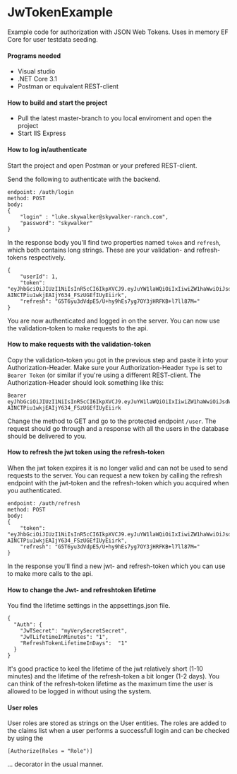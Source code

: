# JwTokenExample
Example code for authorization with JSON Web Tokens. Uses in memory EF Core for user testdata seeding.

#### Programs needed
- Visual studio
- .NET Core 3.1
- Postman or equivalent REST-client

#### How to build and start the project
- Pull the latest master-branch to you local enviroment and open the project
- Start IIS Express

#### How to log in/authenticate
Start the project and open Postman or your prefered REST-client.

Send the following to authenticate with the backend.
````
endpoint: /auth/login
method: POST
body:
{
	"login" : "luke.skywalker@skywalker-ranch.com",
	"password": "skywalker"
}
````
In the response body you'll find two properties named ````token```` and ````refresh````, which both contains long strings. These are your validation- and refresh-tokens respectively. 
````
{
    "userId": 1,
    "token": "eyJhbGciOiJIUzI1NiIsInR5cCI6IkpXVCJ9.eyJuYW1laWQiOiIxIiwiZW1haWwiOiJsdWtlLnNreXdhbGtlckBza3l3YWxrZXItcmFuY2guY29tIiwibmJmIjoxNTgwOTc4ODM4LCJleHAiOjE1ODA5ODI0MzgsImlhdCI6MTU4MDk3ODgzOH0.4YfNow-AINCTPiu1wkjEAIjY634_FSzUGEfIUyEiirk",
    "refresh": "G5T6yu3dVdpE5/U+hy9hEs7yg7OY3jHRFKB+l7ll87M="
}
````

You are now authenticated and logged in on the server. You can now use the validation-token to make requests to the api.

#### How to make requests with the validation-token
Copy the validation-token you got in the previous step and paste it into your Authorization-Header. Make sure your Authorization-Header ````Type```` is set to ````Bearer Token```` (or similar if you're using a different REST-client. The Authorization-Header should look something like this:
````
Bearer eyJhbGciOiJIUzI1NiIsInR5cCI6IkpXVCJ9.eyJuYW1laWQiOiIxIiwiZW1haWwiOiJsdWtlLnNreXdhbGtlckBza3l3YWxrZXItcmFuY2guY29tIiwibmJmIjoxNTgwOTc4ODM4LCJleHAiOjE1ODA5ODI0MzgsImlhdCI6MTU4MDk3ODgzOH0.4YfNow-AINCTPiu1wkjEAIjY634_FSzUGEfIUyEiirk
````

Change the method to GET and go to the protected endpoint ````/user````. The request should go through and a response with all the users in the database should be delivered to you.

#### How to refresh the jwt token using the refresh-token
When the jwt token expires it is no longer valid and can not be used to send requests to the server. You can request a new token by calling the refresh endpoint with the jwt-token and the refresh-token which you acquired when you authenticated.
````
endpoint: /auth/refresh
method: POST
body:
{
    "token": "eyJhbGciOiJIUzI1NiIsInR5cCI6IkpXVCJ9.eyJuYW1laWQiOiIxIiwiZW1haWwiOiJsdWtlLnNreXdhbGtlckBza3l3YWxrZXItcmFuY2guY29tIiwibmJmIjoxNTgwOTc4ODM4LCJleHAiOjE1ODA5ODI0MzgsImlhdCI6MTU4MDk3ODgzOH0.4YfNow-AINCTPiu1wkjEAIjY634_FSzUGEfIUyEiirk",
    "refresh": "G5T6yu3dVdpE5/U+hy9hEs7yg7OY3jHRFKB+l7ll87M="
}
````
In the response you'll find a new jwt- and refresh-token which you can use to make more calls to the api.

#### How to change the Jwt- and refreshtoken lifetime
You find the lifetime settings in the appsettings.json file.

````
{
  "Auth": {
    "JwTSecret": "myVerySecretSecret",
    "JwTLifetimeInMinutes": "1",
    "RefreshTokenLifetimeInDays":  "1"
  }
}
````
It's good practice to keel the lifetime of the jwt relatively short (1-10 minutes) and the lifetime of the refresh-token a bit longer (1-2 days). You can think of the refresh-token lifetime as the maximum time the user is allowed to be logged in without using the system.

#### User roles
User roles are stored as strings on the User entities. The roles are added to the claims list when a user performs a successfull login and can be checked by using the 
````
[Authorize(Roles = "Role")]
````
... decorator in the usual manner.

